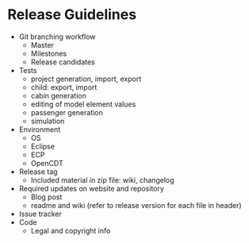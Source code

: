 # Release Guidelines

* Git branching workflow
	* Master
	* Milestones
	* Release candidates
* Tests
	* project generation, import, export
	* child: export, import
	* cabin generation
	* editing of model element values
	* passenger generation
	* simulation
* Environment
	* OS
	* Eclipse
	* ECP
	* OpenCDT
* Release tag
	* Included material in zip file: wiki, changelog
* Required updates on website and repository
	* Blog post
	* readme and wiki (refer to release version for each file in header)
* Issue tracker
* Code
	* Legal and copyright info



